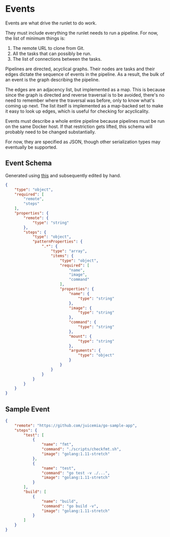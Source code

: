 # Events

Events are what drive the runlet to do work.

They must include everything the runlet needs to run
a pipeline. For now, the list of minimum things is:

1. The remote URL to clone from Git.
2. All the tasks that can possibly be run.
3. The list of connections between the tasks.

Pipelines are directed, acyclical graphs. Their nodes are tasks and
their edges dictate the sequence of events in the pipeline. As a result,
the bulk of an event is the graph describing the pipeline.

The edges are an adjacency list, but implemented as a map. This is because
since the graph is directed and reverse traversal is to be avoided, there's
no need to remember where the traversal was before, only to know what's
coming up next. The list itself is implemented as a map-backed set to make
it easy to look up edges, which is useful for checking for acyclicality.

Events must describe a whole entire pipeline because pipelines must be run
on the same Docker host. If that restriction gets lifted, this schema will
probably need to be changed substantially.

For now, they are specified as JSON, though other serialization types
may eventually be supported.

## Event Schema

Generated using [this](https://easy-json-schema.github.io/) and subsequently
edited by hand.

```JSON
{
    "type": "object",
    "required": [
        "remote",
        "steps"
    ],
    "properties": {
        "remote": {
            "type": "string"
        },
        "steps": {
            "type": "object",
            "patternProperties": {
                ".*": {
                    "type": "array",
                    "items": {
                        "type": "object",
                        "required": [
                            "name",
                            "image",
                            "command"
                        ],
                        "properties": {
                            "name": {
                                "type": "string"
                            },
                            "image": {
                                "type": "string"
                            },
                            "command": {
                                "type": "string"
                            },
                            "mount": {
                                "type": "string"
                            },
                            "arguments": {
                                "type": "object"
                            }
                        }
                    }
                }
            }
        }
    }
}
```

## Sample Event
```JSON
{
    "remote": "https://github.com/juicemia/go-sample-app",
    "steps": {
        "test": [
            {
                "name": "fmt",
                "command": "./scripts/checkfmt.sh",
                "image": "golang:1.11-stretch"
            },
            {
                "name": "test",
                "command": "go test -v ./...",
                "image": "golang:1.11-stretch"
            }
        ],
        "build": [
            {
                "name": "build",
                "command": "go build -v",
                "image": "golang:1.11-stretch"
            }
        ]
    }
}
```